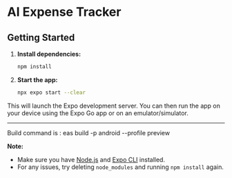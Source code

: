 # AI Expense Tracker

## Getting Started

1. **Install dependencies:**
   ```sh
   npm install
   ```

2. **Start the app:**
   ```sh
   npx expo start --clear
   ```

This will launch the Expo development server. You can then run the app on your device using the Expo Go app or on an emulator/simulator.

---

Build command is  : eas build -p android --profile preview


**Note:**  
- Make sure you have [Node.js](https://nodejs.org/) and [Expo CLI](https://docs.expo.dev/get-started/installation/) installed.
- For any issues, try deleting `node_modules` and running `npm install` again.